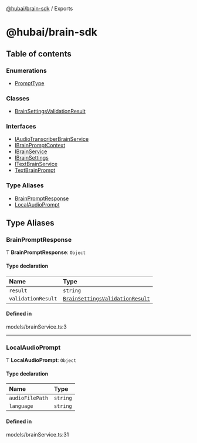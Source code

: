 [@hubai/brain-sdk](README.md) / Exports

# @hubai/brain-sdk

## Table of contents

### Enumerations

- [PromptType](enums/PromptType.md)

### Classes

- [BrainSettingsValidationResult](classes/BrainSettingsValidationResult.md)

### Interfaces

- [IAudioTranscriberBrainService](interfaces/IAudioTranscriberBrainService.md)
- [IBrainPromptContext](interfaces/IBrainPromptContext.md)
- [IBrainService](interfaces/IBrainService.md)
- [IBrainSettings](interfaces/IBrainSettings.md)
- [ITextBrainService](interfaces/ITextBrainService.md)
- [TextBrainPrompt](interfaces/TextBrainPrompt.md)

### Type Aliases

- [BrainPromptResponse](modules.md#brainpromptresponse)
- [LocalAudioPrompt](modules.md#localaudioprompt)

## Type Aliases

### BrainPromptResponse

Ƭ **BrainPromptResponse**: `Object`

#### Type declaration

| Name | Type |
| :------ | :------ |
| `result` | `string` |
| `validationResult` | [`BrainSettingsValidationResult`](classes/BrainSettingsValidationResult.md) |

#### Defined in

models/brainService.ts:3

___

### LocalAudioPrompt

Ƭ **LocalAudioPrompt**: `Object`

#### Type declaration

| Name | Type |
| :------ | :------ |
| `audioFilePath` | `string` |
| `language` | `string` |

#### Defined in

models/brainService.ts:31
